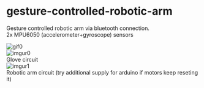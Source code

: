 # gesture-controlled-robotic-arm

Gesture controlled robotic arm via bluetooth connection.<br/>
2x MPU6050 (accelerometer+gyroscope) sensors<br/>

![gif0](https://im4.ezgif.com/tmp/ezgif-4-50e578ea51b9.gif)<br/>
![imgur0](https://imgur.com/54OCXFw.png)<br/>
Glove circuit<br/>
![imgur1](https://imgur.com/usqyNZx.png)<br/>
Robotic arm circuit (try additional supply for arduino if motors keep reseting it)<br/>
